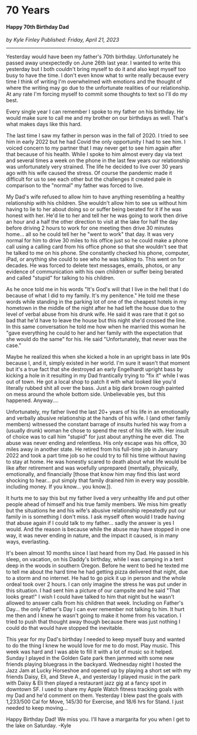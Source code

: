 # 70 Years
#### Happy 70th Birthday Dad

*<div class="article-meta-data"> by <span class="article-meta-author" itemprop="author">Kyle Finley</span> Published: <time itemprop="pubdate" datetime="4/21/2023">Friday, April 21, 2023</time></div>*

---

Yesterday would have been my father's 70th birthday. Unfortunately he passed away unexpectedly on June 26th last year. I wanted to write this yesterday but I both couldn't bring myself to do it and also kept myself too busy to have the time. I don't even know what to write really because every time I think of writing I'm overwhelmed with emotions and the thought of where the writing may go due to the unfortunate realities of our relationship. At any rate I'm forcing myself to commit some thoughts to text so I'll do my best.

Every single year I can remember I spoke to my father on his birthday. He would make sure to call me and my brother on our birthdays as well. That's what makes days like this hard.

The last time I saw my father in person was in the fall of 2020. I tried to see him in early 2022 but he had Covid the only opportunity I had to see him. I voiced concern to my partner that I may never get to see him again after that because of his health. While I spoke to him almost every day via text and several times a week on the phone in the last few years our relationship was unfortunately very strained. The life he decided to live over 30 years ago with his wife caused the stress. Of course the pandemic made it difficult for us to see each other but the challenges it created pale in comparison to the "normal" my father was forced to live.

My Dad's wife refused to allow him to have anything resembling a healthy relationship with his children. She wouldn't allow him to see us without him having to lie to her about doing so or suffer being berated for it if he was honest with her. He'd lie to her and tell her he was going to work then drive an hour and a half the other direction to visit at the lake for half the day before driving 2 hours to work for one meeting then drive 30 minutes home... all so he could tell her he "went to work" that day. It was very normal for him to drive 30 miles to his office just so he could make a phone call using a calling card from his office phone so that she wouldn't see that he talked to me on his phone. She constantly checked his phone, computer, iPad, or anything she could to see who he was talking to. This went on for decades. He was forced to delete text messages, emails, photos, or any evidence of communication with his own children or suffer being berated and called "stupid" for talking to his children.

As he once told me in his words "It's God's will that I live in the hell that I do because of what I did to my family. It's my penitence." He told me these words while standing in the parking lot of one of the cheapest hotels in my hometown in the middle of the night after he had left the house due to the level of verbal abuse from his drunk wife. He said it was rare that it got so bad that he'd have to leave the house but this night she'd crossed the line. In this same conversation he told me how when he married this woman he "gave everything he could to her and her family with the expectation that she would do the same" for his. He said "Unfortunately, that never was the case."

Maybe he realized this when she kicked a hole in an upright bass in late 90s because I, and it, simply existed in her world. I'm sure it wasn't that moment but it's a true fact that she destroyed an early Engelhardt upright bass by kicking a hole in it resulting in my Dad frantically trying to "fix it" while I was out of town. He got a local shop to patch it with what looked like you'd literally rubbed shit all over the bass. Just a big dark brown rough painted on mess around the whole bottom side. Unbelievable yes, but this happened.  Anyway....

Unfortunately, my father lived the last 20+ years of his life in an emotionally and verbally abusive relationship at the hands of his wife. I (and other family members) witnessed the constant barrage of insults hurled his way from a (usually drunk) woman he chose to spend the rest of his life with. Her insult of choice was to call him "stupid" for just about anything he ever did. The abuse was never ending and relentless. His only escape was his office, 30 miles away in another state. He retired from his full-time job in January 2022 and took a part time job so he could try to fill his time without having to stay at home. He was honestly scared to death about what life would be like after retirement and was woefully unprepared (mentally, physically, emotionally, and financially [those that know him may find this last word shocking to hear... put simply that family drained him in every way possible. including money. If you know... you know.]).

It hurts me to say this but my father lived a very unhealthy life and put other people ahead of himself and his true family members. We miss him greatly but the situations he and his wife's abusive relationship repeatedly put our family in is something I don't miss. I ask myself often would I trade having that abuse again if I could talk to my father... sadly the answer is yes I would. And the reason is because while the abuse may have stopped in one way, it was never ending in nature, and the impact it caused, is in many ways, everlasting.

It's been almost 10 months since I last heard from my Dad. He passed in his sleep, on vacation, on his Daddy's birthday, while I was camping in a tent deep in the woods in southern Oregon. Before he went to bed he texted me to tell me about the hard time he had getting pizza delivered that night, due to a storm and no internet. He had to go pick it up in person and the whole ordeal took over 2 hours. I can only imagine the stress he was put under in this situation. I had sent him a picture of our campsite and he said "That looks great!" I wish I could have talked to him that night but he wasn't allowed to answer calls from his children that week. Including on Father's Day... the only Father's Day I can ever remember not talking to him. It hurt me then and I knew he wasn't going to make it home from his vacation. I tried to push that thought away though because there was just nothing I could do that would have stopped the inevitable.

This year for my Dad's birthday I needed to keep myself busy and wanted to do the thing I knew he would love for me to do most. Play music. This week was hard and I was able to fill it with a lot of music so it helped. Sunday I played in the Golden Gate park then jammed with some new friends playing bluegrass in the backyard. Wednesday night I hosted the Jazz Jam at Lucky Horseshoe and opened up by playing a short set with my friends Daisy, Eli, and Steve A., and yesterday I played music in the park with Daisy & Eli then played a restaurant jazz gig at a fancy spot in downtown SF. I used to share my Apple Watch fitness tracking goals with my Dad and he'd comment on them. Yesterday I blew past the goals with  1,233/500 Cal for Move, 145/30 for Exercise, and 18/6 hrs for Stand. I just needed to keep moving...

Happy Birthday Dad! We miss you. I'll have a margarita for you when I get to the lake on Saturday.
-Kyle

